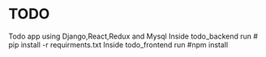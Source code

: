 # TODO
Todo app using Django,React,Redux and Mysql
Inside todo_backend run # pip install -r requirments.txt
Inside todo_frontend run #npm install
